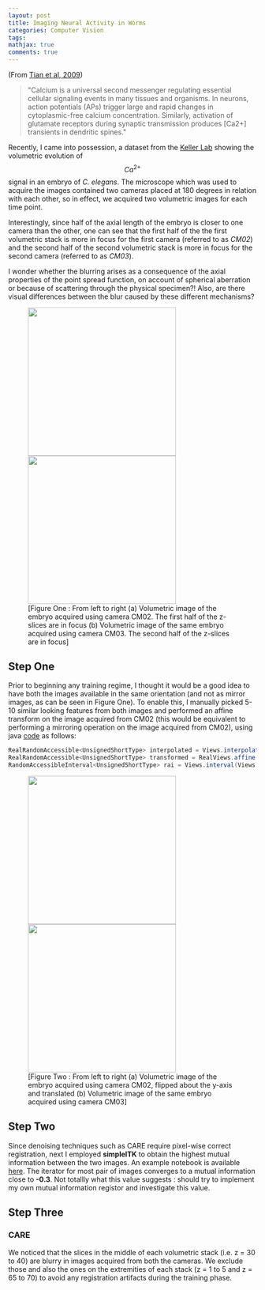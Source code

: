 ```yaml
---
layout: post
title: Imaging Neural Activity in Worms
categories: Computer Vision
tags:
mathjax: true
comments: true
---
```

 
(From [Tian et al, 2009](https://www.ncbi.nlm.nih.gov/pmc/articles/pmc2858873/))
> "Calcium  is  a  universal  second  messenger  regulating  essential cellular   signaling   events   in   many   tissues   and   organisms. In neurons, action potentials (APs) trigger large and rapid changes in cytoplasmic-free calcium concentration. Similarly, activation of  glutamate  receptors  during  synaptic  transmission  produces [Ca2+]  transients  in  dendritic  spines."


Recently, I came into possession, a dataset from the [Keller Lab](https://www.janelia.org/lab/keller-lab) showing the volumetric evolution of $$Ca^{2+}$$ signal in an embryo of *C. elegans*. The microscope which was used to acquire the images contained two cameras placed at 180 degrees in relation with each other, so in effect, we acquired two volumetric images for each time point. 

Interestingly, since half of the axial length of the embryo is closer to one camera than the other, one can see that the first half of the the first volumetric stack is more in focus for the first camera (referred to as *CM02*) and the second half of the second volumetric stack is more in focus for the second camera (referred to as *CM03*).

I wonder whether the blurring arises as a consequence of the axial properties of the point spread function, on account of spherical aberration or because of scattering through the physical specimen?! Also, are there visual differences between the blur caused by these different mechanisms?

<p float="center"><figure>
<img src="/images/2019-07-15/CM02_390.gif" width= "300" />
<img src="/images/2019-07-15/CM03_390.gif" width ="300"/>
<figcaption>
[Figure One : From left to right (a) Volumetric image of the embryo acquired using camera CM02. The first half of the z-slices are in focus (b) Volumetric image of the same embryo acquired using camera CM03. The second half of the z-slices are in focus]</figcaption></figure>
</p>

## Step One

Prior to beginning any training regime, I thought it would be a good idea to have both the images available in the same orientation (and not as mirror images, as can be seen in Figure One). To enable this, I manually picked 5-10 similar looking features from both images and performed an affine transform on the image acquired from CM02 (this would be equivalent to performing a mirroring operation on the image acquired from CM02), using java [code](https://github.com/malaalam/MonitorCalciumSignals/blob/f31fc0bac05e99ebaeb0ff76c0d185f589392fef/src/main/java/bdv/ui/panel/uicomponents/ProcessTimeFrame/RegisterImagesPanel.java#L246) as follows:

```java
RealRandomAccessible<UnsignedShortType> interpolated = Views.interpolate(Views.extendZero(image), new NLinearInterpolatorFactory<>());
RealRandomAccessible<UnsignedShortType> transformed = RealViews.affine(interpolated, affineTransform3D);
RandomAccessibleInterval<UnsignedShortType> rai = Views.interval(Views.raster(transformed), image);
```

<p float="center"><figure>
<img src="/images/2019-07-15/CM02_390_flipped.gif" width= "300" />
<img src="/images/2019-07-15/CM03_390.gif" width ="300"/>
<figcaption>
[Figure Two : From left to right (a) Volumetric image of the embryo acquired using camera CM02, flipped about the y-axis and translated (b) Volumetric image of the same embryo acquired using camera CM03]</figcaption></figure>
</p>


## Step Two


Since denoising techniques such as CARE require pixel-wise correct registration, next I employed **simpleITK** to obtain the highest mutual information between the two images. An example notebook is available [here](https://github.com/malaalam/MonitorCalciumSignals/blob/master/01_Notebooks/03Aug2019/60_Registration_Introduction.ipynb). The iterator for most pair of images converges to a mutual information close to **-0.3**. Not totallly what this value suggests : should try to implement my own mutual information registor and investigate this value.


## Step Three 

### CARE

We noticed that the slices in the middle of each volumetric stack (i.e. z = 30 to 40) are blurry in images acquired from both the cameras. We exclude those and also the ones on the extremities of each stack (z = 1 to 5 and z = 65 to 70) to avoid any registration artifacts during the training phase. 














  
